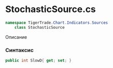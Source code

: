 
# StochasticSource.cs
```csharp
namespace TigerTrade.Chart.Indicators.Sources  
    class StochasticSource
```

Описание

### Синтаксис
```csharp
public int SlowD{ get; set; }
```
